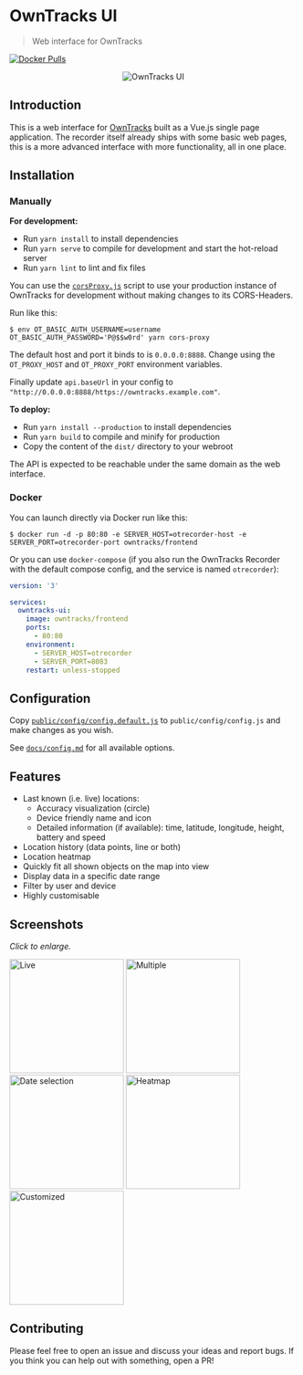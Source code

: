 # OwnTracks UI

> Web interface for OwnTracks

[![Docker Pulls](https://img.shields.io/docker/pulls/owntracks/frontend)](https://hub.docker.com/r/owntracks/frontend)

<p style="text-align: center;">
  <img src="https://raw.githubusercontent.com/owntracks/frontend/master/docs/images/owntracks-ui.png" alt="OwnTracks UI">
</p>

## Introduction

This is a web interface for [OwnTracks](https://github.com/owntracks/recorder) built as
a Vue.js single page application. The recorder itself already ships with some basic web
pages, this is a more advanced interface with more functionality, all in one place.

## Installation

### Manually

**For development:**

- Run `yarn install` to install dependencies
- Run `yarn serve` to compile for development and start the hot-reload server
- Run `yarn lint` to lint and fix files

You can use the [`corsProxy.js`](scripts/corsProxy.js) script to use your production
instance of OwnTracks for development without making changes to its CORS-Headers.

Run like this:

```console
$ env OT_BASIC_AUTH_USERNAME=username OT_BASIC_AUTH_PASSWORD='P@$$w0rd' yarn cors-proxy
```

The default host and port it binds to is `0.0.0.0:8888`. Change using the `OT_PROXY_HOST`
and `OT_PROXY_PORT` environment variables.

Finally update `api.baseUrl` in your config to `"http://0.0.0.0:8888/https://owntracks.example.com"`.

**To deploy:**

- Run `yarn install --production` to install dependencies
- Run `yarn build` to compile and minify for production
- Copy the content of the `dist/` directory to your webroot

The API is expected to be reachable under the same domain as the web interface.

### Docker

You can launch directly via Docker run like this:

```console
$ docker run -d -p 80:80 -e SERVER_HOST=otrecorder-host -e SERVER_PORT=otrecorder-port owntracks/frontend
```

Or you can use `docker-compose` (if you also run the OwnTracks Recorder with the default
compose config, and the service is named `otrecorder`):

```yaml
version: '3'

services:
  owntracks-ui:
    image: owntracks/frontend
    ports:
      - 80:80
    environment:
      - SERVER_HOST=otrecorder
      - SERVER_PORT=8083
    restart: unless-stopped
```

## Configuration

Copy [`public/config/config.default.js`](public/config/config.default.js) to
`public/config/config.js` and make changes as you wish.

See [`docs/config.md`](docs/config.md) for all available options.

## Features

- Last known (i.e. live) locations:
  - Accuracy visualization (circle)
  - Device friendly name and icon
  - Detailed information (if available): time, latitude, longitude, height, battery and
    speed
- Location history (data points, line or both)
- Location heatmap
- Quickly fit all shown objects on the map into view
- Display data in a specific date range
- Filter by user and device
- Highly customisable

## Screenshots

_Click to enlarge._

<a href="https://raw.githubusercontent.com/owntracks/frontend/master/docs/images/live.png" target="_blank"><img src="https://raw.githubusercontent.com/owntracks/frontend/master/docs/images/live.png" alt="Live" height="200"></a>
<a href="https://raw.githubusercontent.com/owntracks/frontend/master/docs/images/multiple.png" target="_blank"><img src="https://raw.githubusercontent.com/owntracks/frontend/master/docs/images/multiple.png" alt="Multiple" height="200"></a>
<a href="https://raw.githubusercontent.com/owntracks/frontend/master/docs/images/date-selection.png" target="_blank"><img src="https://raw.githubusercontent.com/owntracks/frontend/master/docs/images/date-selection.png" alt="Date selection" height="200"></a>
<a href="https://raw.githubusercontent.com/owntracks/frontend/master/docs/images/heatmap.png" target="_blank"><img src="https://raw.githubusercontent.com/owntracks/frontend/master/docs/images/heatmap.png" alt="Heatmap" height="200"></a>
<a href="https://raw.githubusercontent.com/owntracks/frontend/master/docs/images/customized.png" target="_blank"><img src="https://raw.githubusercontent.com/owntracks/frontend/master/docs/images/customized.png" alt="Customized" height="200"></a>

## Contributing

Please feel free to open an issue and discuss your ideas and report bugs. If you think
you can help out with something, open a PR!
